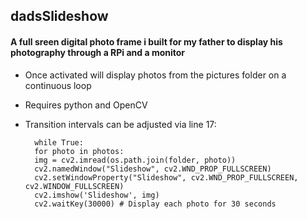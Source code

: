 ## dadsSlideshow

#### A full sreen digital photo frame i built for my father to display his photography through a RPi and a monitor

- Once activated will display photos from the pictures folder on a continuous loop
- Requires python and OpenCV
- Transition intervals can be adjusted via line 17:

        while True:
        for photo in photos:
        img = cv2.imread(os.path.join(folder, photo))
        cv2.namedWindow("Slideshow", cv2.WND_PROP_FULLSCREEN)
        cv2.setWindowProperty("Slideshow", cv2.WND_PROP_FULLSCREEN, cv2.WINDOW_FULLSCREEN)
        cv2.imshow('Slideshow', img)
        cv2.waitKey(30000) # Display each photo for 30 seconds
